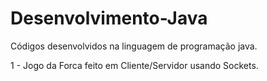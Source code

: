 # Desenvolvimento-Java
Códigos desenvolvidos na linguagem de programação java.

1 - Jogo da Forca feito em Cliente/Servidor usando Sockets.
